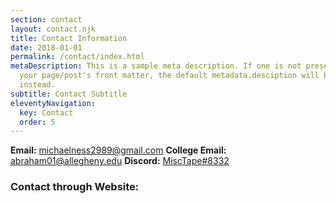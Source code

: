 ```yaml
---
section: contact
layout: contact.njk
title: Contact Information
date: 2018-01-01
permalink: /contact/index.html
metaDescription: This is a sample meta description. If one is not present in
  your page/post's front matter, the default metadata.desciption will be used
  instead.
subtitle: Contact Subtitle
eleventyNavigation:
  key: Contact
  order: 5
---
```


**Email:** [michaelness2989@gmail.com](michaelness2989@gmail.com) 
**College Email:** [abraham01@allegheny.edu](abraham01@allegheny.edu)
**Discord:** [MiscTape#8332](discordapp.com/users/MiscTape#8332)

### Contact through Website: 
